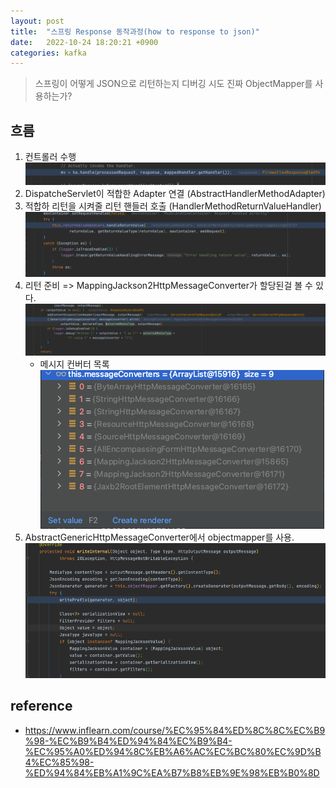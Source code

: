 ```yaml
---
layout: post
title:  "스프링 Response 동작과정(how to response to json)"
date:   2022-10-24 18:20:21 +0900
categories: kafka
---
```


> 스프링이 어떻게 JSON으로 리턴하는지 디버깅 시도 진짜 ObjectMapper를 사용하는가?

## 흐름
1. 컨트롤러 수행 
![controller](https://raw.githubusercontent.com/HWANGJEONGHYEON1/HWANGJEONGHYEON1.github.io/master/images/correct_handler.png)
2. DispatcheServlet이 적합한 Adapter 연결 (AbstractHandlerMethodAdapter)
3. 적합하 리턴을 시켜줄 리턴 핸들러 호출 (HandlerMethodReturnValueHandler)
![invokeHandle](https://raw.githubusercontent.com/HWANGJEONGHYEON1/HWANGJEONGHYEON1.github.io/master/images/invokeAndHandle.png)
4. 리턴 준비 => MappingJackson2HttpMessageConverter가 할당된걸 볼 수 있다.
![genericHttpMessageConverter](https://raw.githubusercontent.com/HWANGJEONGHYEON1/HWANGJEONGHYEON1.github.io/master/images/genericHttpMessageConverter.png)
    - 메시지 컨버터 목록
    ![genericHttpMessageConverter](https://raw.githubusercontent.com/HWANGJEONGHYEON1/HWANGJEONGHYEON1.github.io/master/images/messageConverter.png)
5. AbstractGenericHttpMessageConverter에서 objectmapper를 사용. 
![genericHttpMessageConverter](https://raw.githubusercontent.com/HWANGJEONGHYEON1/HWANGJEONGHYEON1.github.io/master/images/objectmapper.png)

## reference
- https://www.inflearn.com/course/%EC%95%84%ED%8C%8C%EC%B9%98-%EC%B9%B4%ED%94%84%EC%B9%B4-%EC%95%A0%ED%94%8C%EB%A6%AC%EC%BC%80%EC%9D%B4%EC%85%98-%ED%94%84%EB%A1%9C%EA%B7%B8%EB%9E%98%EB%B0%8D